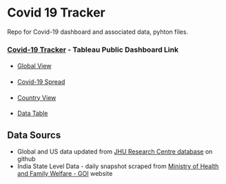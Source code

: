 # Covid 19 Tracker
Repo for Covid-19 dashboard and associated data, pyhton files.

### [Covid-19 Tracker](https://public.tableau.com/views/Covid-19Tracker_15854107699190/GlobalView?:useGuest=true&:display_count=y&:origin=viz_share_link) - Tableau Public Dashboard Link
####
  * [Global View](https://public.tableau.com/profile/rohita#!/vizhome/Covid-19Tracker_15854107699190/GlobalView?:useGuest=true&:display_count=y&:origin=viz_share_link)
####
  * [Covid-19 Spread](https://public.tableau.com/profile/rohita#!/vizhome/Covid-19Tracker_15854107699190/Global-Covid19Spread?:useGuest=true&:display_count=y&:origin=viz_share_link)
####
  * [Country View](https://public.tableau.com/profile/rohita#!/vizhome/Covid-19Tracker_15854107699190/Global-CountryView?:useGuest=true&:display_count=y&:origin=viz_share_link)
####
  * [Data Table](https://public.tableau.com/profile/rohita#!/vizhome/Covid-19Tracker_15854107699190/Global-DataTable?:useGuest=true&:display_count=y&:origin=viz_share_link)

## Data Sourcs

- Global and US data updated from [JHU Research Centre database](https://github.com/CSSEGISandData/COVID-19) on github
- India State Level Data - daily snapshot scraped from [Ministry of Health and Family Welfare - GOI](https://www.mohfw.gov.in/) website

